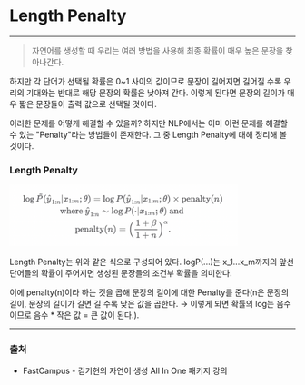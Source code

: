 # Length Penalty
---
> 자연어를 생성할 때 우리는 여러 방법을 사용해 최종 확률이 매우 높은 문장을 찾아나간다.

 하지만 각 단어가 선택될 확률은 0~1 사이의 값이므로 문장이 길어지면 길어질 수록 우리의 기대와는 반대로 해당 문장의 확률은 낮아져 간다. 이렇게 된다면 문장의 길이가 매우 짧은 문장들이 출력 값으로 선택될 것이다. 

 이러한 문제를 어떻게 해결할 수 있을까? 하지만 NLP에서는 이미 이런 문제를 해결할 수 있는 "Penalty"라는 방법들이 존재한다. 그 중 Length Penalty에 대해 정리해 볼 것이다.

### Length Penalty

<img src = '/image/2021_04_23_07.png' width = '80%'>

 Length Penalty는 위와 같은 식으로 구성되어 있다. logP(...)는 x_1...x_m까지의 앞선 단어들의 확률이 주어지면 생성된 문장들의 조건부 확률을 의미한다. 

 이에 penalty(n)이라 하는 것을 곱해 문장의 길이에 대한 Penalty를 준다(n은 문장의 길이, 문장의 길이가 길면 길 수록 낮은 값을 곱한다. → 이렇게 되면 확률의 log는 음수이므로 음수 * 작은 값 = 큰 값이 된다.). 

---

### 출처

- FastCampus - 김기현의 자연어 생성 All In One 패키지 강의